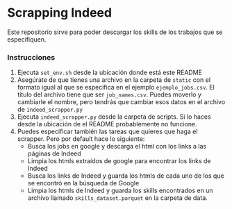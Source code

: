 # Scrapping Indeed
Este repositorio sirve para poder descargar los skills de los trabajos que se especifiquen.

### Instrucciones
1. Ejecuta `set_env.sh` desde la ubicación donde está este README
2. Asegúrate de que tienes una archivo en la carpeta de `static` con el formato igual al que se especifica en el ejemplo `ejemplo_jobs.csv`. El título del archivo tiene que ser `job_names.csv`. Puedes moverlo y cambiarle el nombre, pero tendrás que cambiar esos datos en el archivo de `indeed_scrapper.py`
3. Ejecuta `indeed_scrapper.py` desde la carpeta de scripts. Si lo haces desde la ubicación de el README probablemente no funcione.
4. Puedes especificar también las tareas que quieres que haga el scrapper. Pero por default hace lo siguiente:
    - Busca los jobs en google y descarga el html con los links a las páginas de Indeed
    - Limpia los htmls extraídos de google para encontrar los links de Indeed
    - Busca los links de Indeed y guarda los htmls de cada uno de los que se encontró en la búsqueda de Google
    - Limpia los htmls de Indeed y guarda los skills encontrados en un archivo llamado `skills_dataset.parquet` en la carpeta de data.